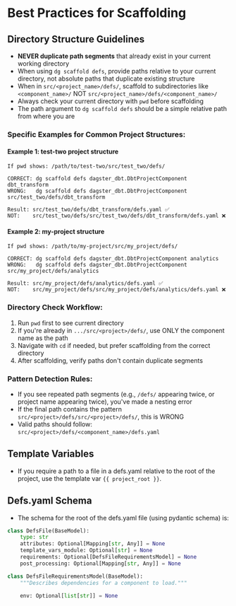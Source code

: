 # Best Practices for Scaffolding

## Directory Structure Guidelines

- **NEVER duplicate path segments** that already exist in your current working directory
- When using `dg scaffold defs`, provide paths relative to your current directory, not absolute paths that duplicate existing structure
- When in `src/<project_name>/defs/`, scaffold to subdirectories like `<component_name>/` NOT `src/<project_name>/defs/<component_name>/`
- Always check your current directory with `pwd` before scaffolding
- The path argument to `dg scaffold defs` should be a simple relative path from where you are

### Specific Examples for Common Project Structures:

#### Example 1: test-two project structure

```
If pwd shows: /path/to/test-two/src/test_two/defs/

CORRECT: dg scaffold defs dagster_dbt.DbtProjectComponent dbt_transform
WRONG:   dg scaffold defs dagster_dbt.DbtProjectComponent src/test_two/defs/dbt_transform

Result: src/test_two/defs/dbt_transform/defs.yaml ✅
NOT:    src/test_two/defs/src/test_two/defs/dbt_transform/defs.yaml ❌
```

#### Example 2: my-project structure

```
If pwd shows: /path/to/my-project/src/my_project/defs/

CORRECT: dg scaffold defs dagster_dbt.DbtProjectComponent analytics
WRONG:   dg scaffold defs dagster_dbt.DbtProjectComponent src/my_project/defs/analytics

Result: src/my_project/defs/analytics/defs.yaml ✅
NOT:    src/my_project/defs/src/my_project/defs/analytics/defs.yaml ❌
```

### Directory Check Workflow:

1. Run `pwd` first to see current directory
2. If you're already in `.../src/<project>/defs/`, use ONLY the component name as the path
3. Navigate with `cd` if needed, but prefer scaffolding from the correct directory
4. After scaffolding, verify paths don't contain duplicate segments

### Pattern Detection Rules:

- If you see repeated path segments (e.g., `/defs/` appearing twice, or project name appearing twice), you've made a nesting error
- If the final path contains the pattern `src/<project>/defs/src/<project>/defs/`, this is WRONG
- Valid paths should follow: `src/<project>/defs/<component_name>/defs.yaml`

## Template Variables

- If you require a path to a file in a defs.yaml relative to the root of the project, use the template var `{{ project_root }}`.

## Defs.yaml Schema

- The schema for the root of the defs.yaml file (using pydantic schema) is:

```python
class DefsFile(BaseModel):
    type: str
    attributes: Optional[Mapping[str, Any]] = None
    template_vars_module: Optional[str] = None
    requirements: Optional[DefsFileRequirementsModel] = None
    post_processing: Optional[Mapping[str, Any]] = None

class DefsFileRequirementsModel(BaseModel):
    """Describes dependencies for a component to load."""

    env: Optional[list[str]] = None
```